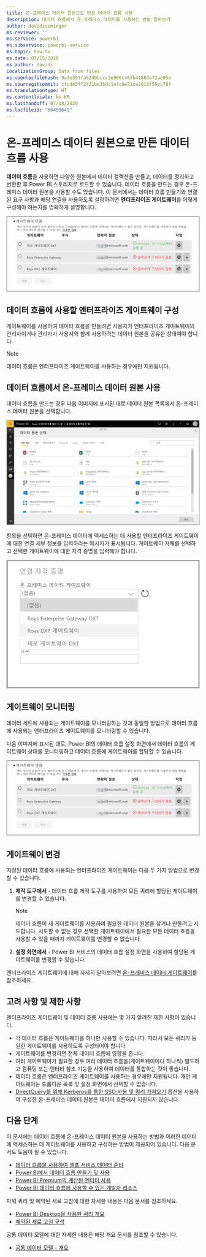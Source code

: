 ```yaml
---
title: 온-프레미스 데이터 원본으로 만든 데이터 흐름 사용
description: 데이터 흐름에서 온-프레미스 데이터를 사용하는 방법 알아보기
author: davidiseminger
ms.reviewer: ''
ms.service: powerbi
ms.subservice: powerbi-service
ms.topic: how-to
ms.date: 07/15/2020
ms.author: davidi
LocalizationGroup: Data from files
ms.openlocfilehash: 9a3e393fa02d0bccc3e966c467b41883e72ae05e
ms.sourcegitcommit: cfcde5ff2421be35dc1efc9e71ce2013f55ec78f
ms.translationtype: HT
ms.contentlocale: ko-KR
ms.lasthandoff: 07/18/2020
ms.locfileid: "86459649"
---
```

# <a name="using-dataflows-with-on-premises-data-sources"></a>온-프레미스 데이터 원본으로 만든 데이터 흐름 사용

**데이터 흐름**을 사용하면 다양한 원본에서 데이터 컬렉션을 만들고, 데이터를 정리하고 변환한 후 Power BI 스토리지로 로드할 수 있습니다. 데이터 흐름을 만드는 경우 온-프레미스 데이터 원본을 사용할 수도 있습니다. 이 문서에서는 데이터 흐름 만들기와 연결된 요구 사항과 해당 연결을 사용하도록 설정하려면 **엔터프라이즈 게이트웨이**를 어떻게 구성해야 하는지를 명확하게 설명합니다.

![데이터 흐름 및 게이트웨이](media/service-dataflows-onpremises-gateways/onpremises-gateways_01.png)

## <a name="configuring-an-enterprise-gateway-for-use-with-dataflows"></a>데이터 흐름에 사용할 엔터프라이즈 게이트웨이 구성

게이트웨이를 사용하여 데이터 흐름을 만들려면 사용자가 엔터프라이즈 게이트웨이의 관리자이거나 관리자가 사용자와 함께 사용하려는 데이터 원본을 공유한 상태여야 합니다. 


> [!NOTE]
> 데이터 흐름은 엔터프라이즈 게이트웨이를 사용하는 경우에만 지원됩니다.

## <a name="using-an-on-premises-data-source-in-a-dataflow"></a>데이터 흐름에서 온-프레미스 데이터 원본 사용

데이터 흐름을 만드는 경우 다음 이미지에 표시된 대로 데이터 원본 목록에서 온-프레미스 데이터 원본을 선택합니다.

![온-프레미스 데이터 원본 선택](media/service-dataflows-onpremises-gateways/onpremises-gateways_02a.png)

항목을 선택하면 온-프레미스 데이터에 액세스하는 데 사용할 엔터프라이즈 게이트웨이에 대한 연결 세부 정보를 입력하라는 메시지가 표시됩니다. 게이트웨이 자체를 선택하고 선택한 게이트웨이에 대한 자격 증명을 입력해야 합니다.

![연결 세부 정보 입력](media/service-dataflows-onpremises-gateways/onpremises-gateways_03.png)

## <a name="monitoring-your-gateway"></a>게이트웨이 모니터링

데이터 세트에 사용되는 게이트웨이를 모니터링하는 것과 동일한 방법으로 데이터 흐름에 사용되는 엔터프라이즈 게이트웨이를 모니터링할 수 있습니다.

다음 이미지에 표시된 대로, Power BI의 데이터 흐름 설정 화면에서 데이터 흐름의 게이트웨이 상태를 모니터링하고 데이터 흐름에 게이트웨이를 할당할 수 있습니다.

![게이트웨이 모니터링](media/service-dataflows-onpremises-gateways/onpremises-gateways_01.png)

## <a name="changing-a-gateway"></a>게이트웨이 변경

지정된 데이터 흐름에 사용되는 엔터프라이즈 게이트웨이는 다음 두 가지 방법으로 변경할 수 있습니다.

1. **제작 도구에서** - 데이터 흐름 제작 도구를 사용하여 모든 쿼리에 할당된 게이트웨이를 변경할 수 있습니다.

    > [!NOTE]
    > 데이터 흐름이 새 게이트웨이를 사용하여 필요한 데이터 원본을 찾거나 만들려고 시도합니다. 시도할 수 없는 경우 선택한 게이트웨이에서 필요한 모든 데이터 흐름을 사용할 수 있을 때까지 게이트웨이를 변경할 수 없습니다.

2. **설정 화면에서** - Power BI 서비스의 데이터 흐름 설정 화면을 사용하여 할당된 게이트웨이를 변경할 수 있습니다.

엔터프라이즈 게이트웨이에 대해 자세히 알아보려면 [온-프레미스 데이터 게이트웨이](../connect-data/service-gateway-onprem.md)를 참조하세요.

## <a name="considerations-and-limitations"></a>고려 사항 및 제한 사항

엔터프라이즈 게이트웨이 및 데이터 흐름 사용에는 몇 가지 알려진 제한 사항이 있습니다.

* 각 데이터 흐름은 게이트웨이를 하나만 사용할 수 있습니다. 따라서 모든 쿼리가 동일한 게이트웨이를 사용하도록 구성되어야 합니다.
* 게이트웨이를 변경하면 전체 데이터 흐름에 영향을 줍니다.
* 여러 게이트웨이가 필요한 경우 여러 데이터 흐름을(게이트웨이마다 하나씩) 빌드하고 컴퓨팅 또는 엔터티 참조 기능을 사용하여 데이터를 통합하는 것이 좋습니다.
* 데이터 흐름은 엔터프라이즈 게이트웨이를 사용하는 경우에만 지원됩니다. 개인 게이트웨이는 드롭다운 목록 및 설정 화면에서 선택할 수 없습니다.
* [DirectQuery를 위해 Kerberos를 통한 SSO 사용 및 쿼리 가져오기](../connect-data/service-gateway-sso-kerberos.md#run-a-power-bi-report) 옵션을 사용하여 구성한 온-프레미스 데이터 원본은 데이터 흐름에서 지원되지 않습니다.


## <a name="next-steps"></a>다음 단계

이 문서에는 데이터 흐름에 온-프레미스 데이터 원본을 사용하는 방법과 이러한 데이터에 액세스하는 데 게이트웨이를 사용하고 구성하는 방법이 제공되어 있습니다. 다음 문서도 도움이 될 수 있습니다.

* [데이터 흐름을 사용하여 셀프 서비스 데이터 준비](service-dataflows-overview.md)
* [Power BI에서 데이터 흐름 만들기 및 사용](service-dataflows-create-use.md)
* [Power BI Premium의 계산된 엔터티 사용](service-dataflows-computed-entities-premium.md)
* [Power BI 데이터 흐름에 사용할 수 있는 개발자 리소스](service-dataflows-developer-resources.md)

파워 쿼리 및 예약된 새로 고침에 대한 자세한 내용은 다음 문서를 참조하세요.
* [Power BI Desktop을 사용한 쿼리 개요](desktop-query-overview.md)
* [예약된 새로 고침 구성](../connect-data/refresh-scheduled-refresh.md)

공통 데이터 모델에 대한 자세한 내용은 해당 개요 문서를 참조할 수 있습니다.
* [공통 데이터 모델 - 개요 ](https://docs.microsoft.com/powerapps/common-data-model/overview)
